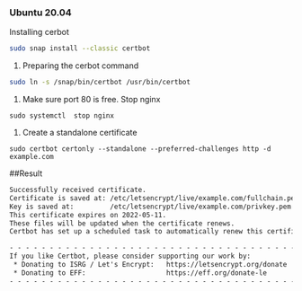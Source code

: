 
### Ubuntu 20.04
 Installing cerbot
```sh
sudo snap install --classic certbot
```

1. Preparing the cerbot command
```bash
sudo ln -s /snap/bin/certbot /usr/bin/certbot
```

1. Make sure port 80 is free. Stop nginx
```
sudo systemctl  stop nginx
```

1. Create a standalone certificate
```
sudo certbot certonly --standalone --preferred-challenges http -d example.com

```

##Result
``` txt linenums="1" hl_lines="2 3 4"
Successfully received certificate.
Certificate is saved at: /etc/letsencrypt/live/example.com/fullchain.pem
Key is saved at:         /etc/letsencrypt/live/example.com/privkey.pem
This certificate expires on 2022-05-11.
These files will be updated when the certificate renews.
Certbot has set up a scheduled task to automatically renew this certificate in the background.

- - - - - - - - - - - - - - - - - - - - - - - - - - - - - - - - - - - - - - - -
If you like Certbot, please consider supporting our work by:
 * Donating to ISRG / Let's Encrypt:   https://letsencrypt.org/donate
 * Donating to EFF:                    https://eff.org/donate-le
- - - - - - - - - - - - - - - - - - - - - - - - - - - - - - - - - - - - - - - -
```